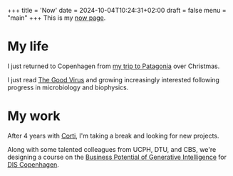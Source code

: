 +++
title = 'Now'
date = 2024-10-04T10:24:31+02:00
draft = false
menu = "main"
+++
This is my [now page](https://nownownow.com/about).

# My life
I just returned to Copenhagen from [my trip to Patagonia](./travel/patagonia-1-frey) over Christmas.

I just read [The Good Virus](https://www.goodreads.com/book/show/62586006-the-good-virus) and growing increasingly interested following progress in microbiology and biophysics.
<!-- See my [science section](./science) for an overview of the articles I've been reading. -->

# My work
After 4 years with [Corti](https://corti.ai), I'm taking a break and looking for new projects.

Along with some talented colleagues from UCPH, DTU, and CBS, we're designing a course on the [Business Potential of Generative Intelligence](https://disabroad.org/course/business-potential-of-generative-intelligence/) for [DIS Copenhagen](https://disabroad.org/).

<!-- I'm also keeping busy with board work at [Nørrebro Klatreklub](http://nkk.dk/). -->
